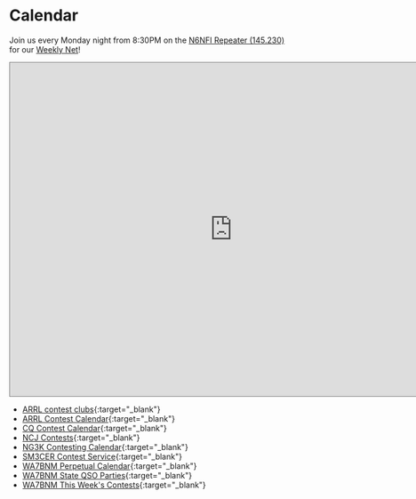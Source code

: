 # Calendar

Join us every Monday night from 8:30PM on the [N6NFI Repeater (145.230)](https://www.fars.k6ya.org/repeaters/n6nfi_r) for our [Weekly Net](https://paara-org.github.io/nets.html)!

<iframe src="https://calendar.google.com/calendar/embed?height=600&wkst=1&ctz=America%2FLos_Angeles&showPrint=0&mode=AGENDA&title=PAARA%20Events%20Calendar&src=Y185NzNlYWYzZDI4MWRjNzdkYzk1YzU2NWRhZjc3YWFkOWM1NDczZjE0NGQwZmFkZTE4ZDEwYjc1ZWEyODlhNTYyQGdyb3VwLmNhbGVuZGFyLmdvb2dsZS5jb20&color=%23E67C73" style="border:solid 1px #777" width="800" height="600" frameborder="0" scrolling="no"></iframe>

* [ARRL contest clubs](http://contest-clubs.arrl.org/listcontestclubs.php){:target="_blank"}
* [ARRL Contest Calendar](http://www.arrl.org/contest-calendar){:target="_blank"}
* [CQ Contest Calendar](http://www.cq-amateur-radio.com/cq_contests/cq_annual_contest_calendar/cq_annual_contest_calendar.html){:target="_blank"}
* [NCJ Contests](http://ncjweb.com/){:target="_blank"}
* [NG3K Contesting Calendar](http://www.ng3k.com/Contest/){:target="_blank"}
* [SM3CER Contest Service](http://www.sk3bg.se/contest/){:target="_blank"}
* [WA7BNM Perpetual Calendar](https://www.contestcalendar.com/perpetualcal.php){:target="_blank"}
* [WA7BNM State QSO Parties](https://www.contestcalendar.com/stateparties.html){:target="_blank"}
* [WA7BNM This Week's Contests](https://www.contestcalendar.com/weeklycont.php){:target="_blank"}
